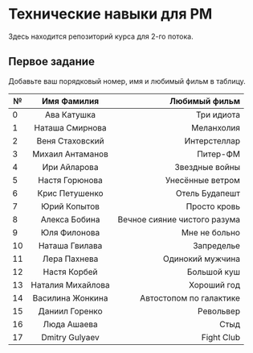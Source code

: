 # Технические навыки для PM
Здесь находится репозиторий курса для 2-го потока. 

## Первое задание

Добавьте ваш порядковый номер, имя и любимый фильм в таблицу.

| № | Имя Фамилия     | Любимый фильм                          |
| - |:---------------:| --------------------------------------:|
| 0 | Ава Катушка     | Три идиота                             |
| 1 | Наташа Смирнова | Меланхолия                             |
| 2 | Веня Стаховский | Интерстеллар                           |
| 3 | Михаил Антаманов| Питер-ФМ                               |
| 4 | Ири Айларова    | Звездные войны                         |
| 5 | Настя Горюнова  | Унесённые ветром                       |
| 6 | Крис Петушенко  | Отель Будапешт                         |
| 7 | Юрий Копытов    | Просто кровь                           |
| 8 | Алекса Бобина   | Вечное сияние чистого разума           |
| 9 | Юля Филонова    | Мне не больно                          |
|10 | Наташа Гвилава  | Запределье                             |
|11 | Лера Пахнева    | Одинокий мужчина                       |
|12 | Настя Корбей    | Большой куш                            |
|13 |Наталия Михайлова| Хороший год                            |
|14 | Василина Жонкина| Автостопом по галактике                |
|15 | Даниил Горенко  | Револьвер                              |
|16 | Люда Ашаева     | Стыд                                   |
|17 | Dmitry Gulyaev  | Fight Club                             |
